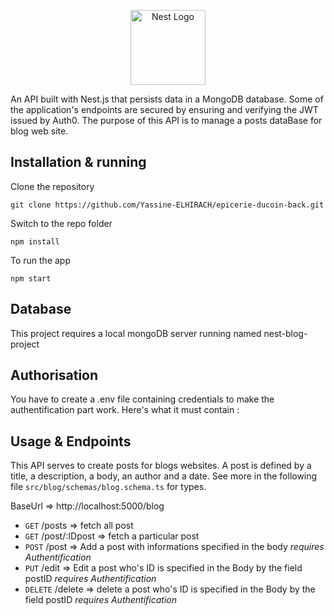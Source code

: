 <p align="center">
  <a href="http://nestjs.com/" target="blank"><img src="https://nestjs.com/img/logo-small.svg" width="120" alt="Nest Logo" /></a>
</p>

[circleci-image]: https://img.shields.io/circleci/build/github/nestjs/nest/master?token=abc123def456
[circleci-url]: https://circleci.com/gh/nestjs/nest

<p>An API built with Nest.js that persists data in a MongoDB database. Some of the application's endpoints are secured by ensuring and verifying the JWT issued by Auth0.
The purpose of this API is to manage a posts dataBase for blog web site.
</p>
  <!--[![Backers on Open Collective](https://opencollective.com/nest/backers/badge.svg)](https://opencollective.com/nest#backer)
  [![Sponsors on Open Collective](https://opencollective.com/nest/sponsors/badge.svg)](https://opencollective.com/nest#sponsor)-->


## Installation & running

Clone the repository

    git clone https://github.com/Yassine-ELHIRACH/epicerie-ducoin-back.git
  
Switch to the repo folder

    npm install

  
To run the app

    npm start

## Database

This project requires a local mongoDB server running named nest-blog-project

## Authorisation

You have to create a .env file containing credentials to make the authentification part work.
Here's what it must contain : 

## Usage & Endpoints

This API serves to create posts for blogs websites. A post is defined by a title, a description, a body, an author and a date. See more in the following file `src/blog/schemas/blog.schema.ts` for types.

BaseUrl => http://localhost:5000/blog

- `GET` /posts => fetch all post
- `GET` /post/:IDpost => fetch a particular post
- `POST` /post => Add a post with informations specified in the body *requires Authentification*
- `PUT` /edit => Edit a post who's ID is specified in the Body by the field postID *requires Authentification*
- `DELETE` /delete => delete a post who's ID is specified in the Body by the field postID *requires Authentification*


